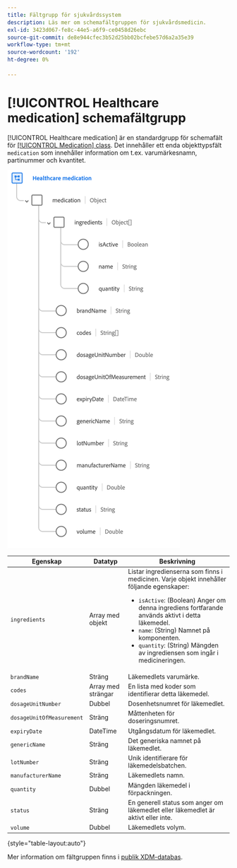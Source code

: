 ```yaml
---
title: Fältgrupp för sjukvårdssystem
description: Läs mer om schemafältgruppen för sjukvårdsmedicin.
exl-id: 3423d067-fe8c-44e5-a6f9-ce0458d26ebc
source-git-commit: de8e944cfec3b52d25bb02bcfebe57d6a2a35e39
workflow-type: tm+mt
source-wordcount: '192'
ht-degree: 0%

---
```


# [!UICONTROL Healthcare medication] schemafältgrupp

[!UICONTROL Healthcare medication] är en standardgrupp för schemafält för [[!UICONTROL Medication] class](../../classes/medication.md). Det innehåller ett enda objekttypsfält `medication` som innehåller information om t.ex. varumärkesnamn, partinummer och kvantitet.

![](../../images/field-groups/healthcare-medication.png)

| Egenskap | Datatyp | Beskrivning |
| --- | --- | --- |
| `ingredients` | Array med objekt | Listar ingredienserna som finns i medicinen. Varje objekt innehåller följande egenskaper: <ul><li>`isActive`: (Boolean) Anger om denna ingrediens fortfarande används aktivt i detta läkemedel.</li><li>`name`: (String) Namnet på komponenten.</li><li>`quantity`: (String) Mängden av ingrediensen som ingår i medicineringen.</li></ul> |
| `brandName` | Sträng | Läkemedlets varumärke. |
| `codes` | Array med strängar | En lista med koder som identifierar detta läkemedel. |
| `dosageUnitNumber` | Dubbel | Dosenhetsnumret för läkemedlet. |
| `dosageUnitOfMeasurement` | Sträng | Måttenheten för doseringsnumret. |
| `expiryDate` | DateTime | Utgångsdatum för läkemedlet. |
| `genericName` | Sträng | Det generiska namnet på läkemedlet. |
| `lotNumber` | Sträng | Unik identifierare för läkemedelsbatchen. |
| `manufacturerName` | Sträng | Läkemedlets namn. |
| `quantity` | Dubbel | Mängden läkemedel i förpackningen. |
| `status` | Sträng | En generell status som anger om läkemedlet eller läkemedlet är aktivt eller inte. |
| `volume` | Dubbel | Läkemedlets volym. |

{style="table-layout:auto"}

Mer information om fältgruppen finns i [publik XDM-databas](https://github.com/adobe/xdm/blob/master/components/fieldgroups/medication/healthcare-medication.schema.json).
